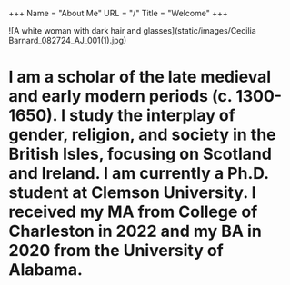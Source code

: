 +++
Name = "About Me"
URL = "/"
Title = "Welcome"
+++

![A white woman with dark hair and glasses](static/images/Cecilia Barnard_082724_AJ_001(1).jpg)

# I am a scholar of the late medieval and early modern periods (c. 1300-1650). I study the interplay of gender, religion, and society in the British Isles, focusing on Scotland and Ireland. I am currently a Ph.D. student at Clemson University. I received my MA from College of Charleston in 2022 and my BA in 2020 from the University of Alabama. 
